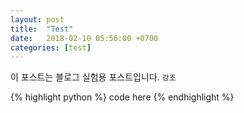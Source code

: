 ```yaml
---
layout: post
title:  "Test"
date:   2018-02-10 05:56:00 +0700
categories: [test]
---
```


이 포스트는 블로그 실험용 포스트입니다. `강조` 

{% highlight python %}
code here
{% endhighlight %}
